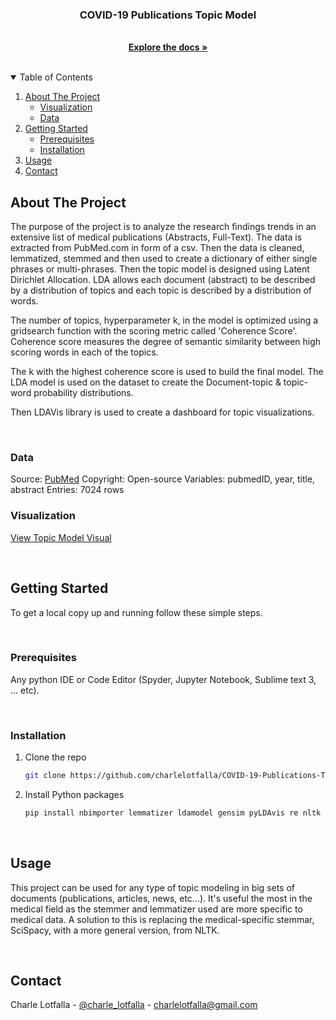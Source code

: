 
<h3 align="center">COVID-19 Publications Topic Model</h3>

  <p align="center">
    <br/>
    <a href="https://github.com/charlelotfalla/COVID-19-Publications-Topic-Model"><strong>Explore the docs »</strong></a>
  </p>
</p>

<br/>

<!-- TABLE OF CONTENTS -->
<details open="open">
  <summary>Table of Contents</summary>
  <ol>
    <li>
      <a href="#about-the-project">About The Project</a>
      <ul>
        <li><a href="#visualization">Visualization</a></li>
        <li><a href="#data">Data</a></li>
      </ul>
    </li>
    <li>
      <a href="#getting-started">Getting Started</a>
      <ul>
        <li><a href="#prerequisites">Prerequisites</a></li>
        <li><a href="#installation">Installation</a></li>
      </ul>
    <li>
      <a href="#Usage">Usage</a>
      <ul>
      </ul>
    </li>
    <li><a href="#contact">Contact</a></li>
  </ol>
</details>



<!-- ABOUT THE PROJECT -->
## About The Project

The purpose of the project is to analyze the research findings trends in an extensive list of medical publications (Abstracts, Full-Text). The data is extracted from PubMed.com in form of a csv. Then the data is cleaned, lemmatized, stemmed and then used to create a dictionary of either single phrases or multi-phrases. Then the topic model is designed using Latent Dirichlet Allocation. LDA allows each document (abstract) to be described by a distribution of topics and each topic is described by a distribution of words. 

The number of topics, hyperparameter k, in the model is optimized using a gridsearch function with the scoring metric called 'Coherence Score'. Coherence score measures the degree of semantic similarity between high scoring words in each of the topics.

The k with the highest coherence score is used to build the final model. The LDA model is used on the dataset to create the Document-topic & topic-word probability distributions. 

Then LDAVis library is used to create a dashboard for topic visualizations.

<br />

### Data

Source: [PubMed](https://pubmed.ncbi.nlm.nih.gov/)
Copyright: Open-source
Variables: pubmedID, year, title, abstract
Entries: 7024 rows


### Visualization

<a href="http://htmlpreview.github.io/?http://github.com/charlelotfalla/COVID-19-Publications-Topic-Model/blob/master/Models_Orixe4UJnH/dashboard_LDA_Tfidf.html">View Topic Model Visual</a>

<br />

<!-- GETTING STARTED -->
## Getting Started

To get a local copy up and running follow these simple steps.

<br />

### Prerequisites

Any python IDE or Code Editor (Spyder, Jupyter Notebook, Sublime text 3, ... etc).

<br />

### Installation

1. Clone the repo
   ```sh
   git clone https://github.com/charlelotfalla/COVID-19-Publications-Topic-Model.git
   ```
2. Install Python packages
   ```sh
   pip install nbimporter lemmatizer ldamodel gensim pyLDAvis re nltk spacy pickle os scispacy random string
   ```
   
<br />

<!-- USAGE -->
## Usage

This project can be used for any type of topic modeling in big sets of documents (publications, articles, news, etc...). It's useful the most in the medical field as the stemmer and lemmatizer used are more specific to medical data. A solution to this is replacing the medical-specific stemmar, SciSpacy, with a more general version, from NLTK. 

<br />

<!-- CONTACT -->
## Contact

Charle Lotfalla - [@charle_lotfalla](https://twitter.com/charle_lotfalla) - charlelotfalla@gmail.com





  


  
